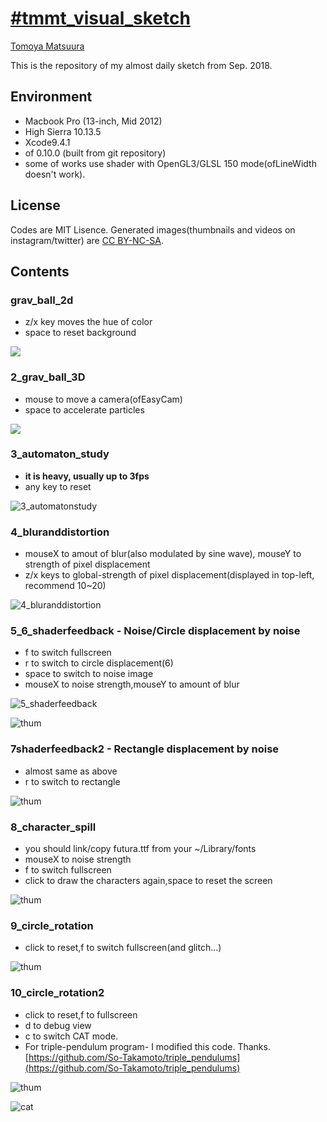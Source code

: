# [#tmmt_visual_sketch](https://www.instagram.com/explore/tags/tmmt_visual_sketch/)

[Tomoya Matsuura](https://matsuuratomoya.com)

This is the repository of my  almost daily sketch from Sep. 2018.

## Environment 

- Macbook Pro (13-inch, Mid 2012)
- High Sierra 10.13.5
- Xcode9.4.1
- of 0.10.0 (built from git repository)
- some of works use shader with OpenGL3/GLSL 150 mode(ofLineWidth doesn't work).

## License

Codes are MIT Lisence. Generated images(thumbnails and videos on instagram/twitter) are [CC BY-NC-SA](https://creativecommons.org/licenses/by-nc-sa/2.0/).

## Contents

### grav_ball_2d

- z/x key moves the hue of color
- space to reset  background

 ![](./1_gravball_2d/thum.png)

### 2_grav_ball_3D

- mouse to move a camera(ofEasyCam)
- space to accelerate particles

![](./2_gravball_3d/thum.png)

### 3_automaton_study

- **it is heavy, usually up to 3fps**
- any key to reset

![3_automatonstudy](3_automatonstudy/thum.png)

### 4_bluranddistortion

- mouseX to amout of blur(also modulated by sine wave), mouseY to strength of pixel displacement
- z/x keys to global-strength of pixel displacement(displayed in top-left, recommend 10~20)

![4_bluranddistortion](4_bluranddistortion/thum.png)

### 5_6_shaderfeedback - Noise/Circle displacement by noise

- f to switch fullscreen
- r to switch to circle displacement(6)
- space to switch to noise image
- mouseX to noise strength,mouseY to amount of blur

![5_shaderfeedback](5_6_shaderfeedback/thum.png)

![thum](5_6_shaderfeedback/thum2.png)

### 7shaderfeedback2 - Rectangle displacement by noise

- almost same as above
- r to switch to rectangle

![thum](7_shaderfeedback2/thum.png)

### 8_character_spill

- you should link/copy futura.ttf from your ~/Library/fonts
- mouseX to noise strength
- f to switch fullscreen
- click to draw the characters again,space to reset the screen

![thum](8_charctersspill/thum.png)

### 9_circle_rotation

- click to reset,f to switch fullscreen(and glitch...)

![thum](9_circlerotation/thum.png)

### 10_circle_rotation2

- click to reset,f to fullscreen
- d to debug view
- c to switch CAT mode.
- For triple-pendulum program- I modified this code. Thanks. [https://github.com/So-Takamoto/triple_pendulums](https://github.com/So-Takamoto/triple_pendulums)

![thum](10_circlerotation2/thum.png)

![cat](10_circlerotation2/cat.png)